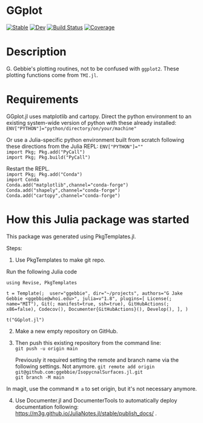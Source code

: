 # GGplot

[![Stable](https://img.shields.io/badge/docs-stable-blue.svg)](https://ggebbie.github.io/GGplot.jl/stable/)
[![Dev](https://img.shields.io/badge/docs-dev-blue.svg)](https://ggebbie.github.io/GGplot.jl/dev/)
[![Build Status](https://github.com/ggebbie/GGplot.jl/actions/workflows/CI.yml/badge.svg?branch=main)](https://github.com/ggebbie/GGplot.jl/actions/workflows/CI.yml?query=branch%3Amain)
[![Coverage](https://codecov.io/gh/ggebbie/GGplot.jl/branch/main/graph/badge.svg)](https://codecov.io/gh/ggebbie/GGplot.jl)

# Description

G. Gebbie's plotting routines, not to be confused with `ggplot2`. These plotting functions come from `TMI.jl`.  

# Requirements

GGplot.jl uses matplotlib and cartopy. Direct the python environment to an existing system-wide version of python with these already installed:
`ENV["PYTHON"]="python/directory/on/your/machine"`

Or use a Julia-specific python environment built from scratch following these directions from the Julia REPL:
`ENV["PYTHON"]=""` \
`import Pkg; Pkg.add("PyCall")`\
`import Pkg; Pkg.build("PyCall")`

Restart the REPL.\
`import Pkg; Pkg.add("Conda")`\
`import Conda`\
`Conda.add("matplotlib",channel="conda-forge")`\
`Conda.add("shapely",channel="conda-forge")`\
`Conda.add("cartopy",channel="conda-forge")`

# How this Julia package was started

This package was generated using PkgTemplates.jl. 

Steps: 
1. Use PkgTemplates to make git repo.

Run the following Julia code

`using Revise, PkgTemplates`

`t = Template(; 
    user="ggebbie",
    dir="~/projects",
    authors="G Jake Gebbie <ggebbie@whoi.edu>",
    julia=v"1.8",
    plugins=[
        License(; name="MIT"),
        Git(; manifest=true, ssh=true),
        GitHubActions(; x86=false),
        Codecov(),
        Documenter{GitHubActions}(),
        Develop(),
    ],
             )`

`t("GGplot.jl")`

2. Make a new empty repository on GitHub.
	
3. Then push this existing repository from the command line:\
    `git push -u origin main`

	Previously it required setting the remote and branch name via the following settings. Not anymore.
    `git remote add origin git@github.com:ggebbie/IsopycnalSurfaces.jl.git`\
   `git branch -M main`
 
  In magit, use the command `M a` to set origin, but it's not necessary anymore.
  
4. Use Documenter.jl and DocumenterTools to automatically deploy documentation following: https://m3g.github.io/JuliaNotes.jl/stable/publish_docs/ .
